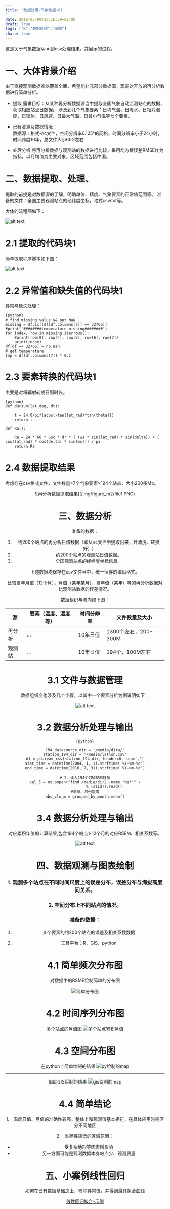 ```yaml
---
title: "数据处理-气象数据-01
"
date: 2018-05-09T16:16:59+08:00
draft: True
tags: ["R","数据处理","绘图"]
share: true
---
```

这是关于气象数据从nc到csv处理结果，并展示的过程。

<!--more-->



一、大体背景介绍
========================================================
由于直接观测数据难以覆盖全面，希望能补充部分数据源，现需对开放的再分析数据进行简单分析。
- 提取
需求目标：从某种再分析数据源当中提取全国气象自动监测站点的数据，获取相应站点日数据。
涉及到几个气象要素：日均气温、日降水、日相对湿度、日辐射、日风速、日最大气温、日最小气温等七个要素。

- 已有资源及数据情况：  
数据源：格式-nc文件，空间分辨率0.125°的网格，时间分辨率小于24小时，时间跨度10年，总文件大小60G左右

- 处理分析
将再分析数据与观测站的数据进行比较，采用均方根误差RMSE作为指标，以月均值为主要对象，区域范围包括中国。

二、数据提取、处理、
========================================================
提取的前提是对数据源的了解，明确单位、精度、气象要素的正常值范围等。
准备的文件：全国主要观测站点的经纬度坐标，格式csv/txt等。

大体的流程图如下：

![alt text](/img/figure_m2/flow1.png)


2.1 提取的代码块1
========================================================
简单提取程序脚本如下图：

![alt text](/img/figure_m2/py1.PNG)


2.2 异常值和缺失值的代码块1
========================================================
异常与缺失处理：


```
{python}
# find missing value && put NaN
missing = df.ix[(df[df.columns[7]] == 32766)]
#print('########temperature missing########')
for index, row in missing.iterrows():
    #print(row[0], row[4], row[5], row[6], row[7])
    print(index)
df[df == 32766] = np.nan
# get temperature
tmp = df[df.columns[7]] * 0.1
```


2.3 要素转换的代码块1
========================================================
主要是对将辐射转成日照时长。

```
{python}
def dursun(lat_deg, dt):
    
    t = 24.0/pi*(acos(-tan(lat_rad)*tan(theta)))
    return t

def Ra():

    Ra = 24 * 60 * Gsc * dr * ( (ws * sin(lat_rad) * sin(delta)) + ( cos(lat_rad) * cos(delta) * sin(ws))) / pi
    return Ra

```
2.4 数据提取结果
========================================================
考虑存在csv格式文件，文件数量=7个气象要素×194个站点，大小200多Mb。

<center> ![再分析数据提取结果](/img/figure_m2/file1.PNG)

三、数据分析
========================================================
准备的数据：  
1. 约200个站点的再分析日值数据（即从nc文件中提取出来，并清洗、转换好）；  
2. 约200个站点的观测站日值数据。  
3. 全国观测站点的经纬度坐标信息。  

上述数据均保存在csv文件当中，统一保存的编码格式。  

比较累年月值（12个月），月值（某年某月），累年值（某年）等的再分析数据对比观测站数据的误差情况。  

数据组织与流向如下图：


|源  | 要素（温度、湿度等）|时间分辨率  | 文件数量及大小|
|------------- | -------------|------------- | -------------|
|再分析  | ... |10年日值  | 1300个左右，200-300M |
|观测站  | ... |10年日值  | 194个，100M左右 |

3.1 文件与数据管理
========================================================
数据组织变化涉及几个步骤，以其中一个要素分析为例说明如下：

![alt text](/img/figure_m2/file_struction.png)



3.2 数据分析处理与输出
========================================================


```
{python}

CMA_datasource_dir = '/media/dira/'
station_194_dir = '/media/latlon.csv'
df = pd.read_csv(station_194_dir, header=0, sep=',')
star_time = datetime(2004, 1, 1).strftime('%Y-%m-%d')
end_time = datetime(2016, 7, 31).strftime('%Y-%m-%d')

# 2、读入194个CMA观测数据
val_3 = os.popen("find /media/dir2 -name '%s*'" \
                 % (stid)).read()
#年份、月份提取
obs_vlu_m = grouped_by_month.mean()
```

3.4 数据分析处理与输出
========================================================
对应累积年值的计算结果,包含194个站点1-12个月的对应RSEM、相关系数等。

![alt text](/img/figure_m2/file3.PNG)



四、数据观测与图表绘制
========================================================

### 1. 观测多个站点在不同时间尺度上的误差分布，误差分布与海拔高度间关系。
### 2. 空间分布上不同站点的情况。

### **准备的数据：**  

1. 某个要素的约200个站点的误差及相关系数数据  

2. 工具平台：R、GIS、python  


4.1 简单频次分布图
========================================================
对数据中的RSME绘制简单的分布图

![简单分布图](/img/figure_m2/Daily_h.png)





4.2 时间序列分布图
========================================================

多个站点的月值图
![多个站点累积月值](/img/figure_m2/month_help_value.png)


4.3 空间分布图
=====================
在python上简单绘制的结果
![py绘制的map](/img/figure_m2/map_py.png)
***
借助GIS绘制的结果
![gis绘制的map](/img/figure_m2/map_gis.png)

4.4 简单结论
=======================================================


 1.　温度日值、月值的准确性较高，整体上和观测值基本相符，在具体应用时需区分不同地区  

 2.　准确性较低的区域原因：
  +  受复杂地形等因素所影响
  +  另一方面可能是观测数据本身站点少、观测质量

五、小案例线性回归
========================================================
如何在已有数据基础之上，筛除异常值，并得到最终拟合曲线

[线性回归拟合-示例](/img/guides/guide_x/for_404.html)


